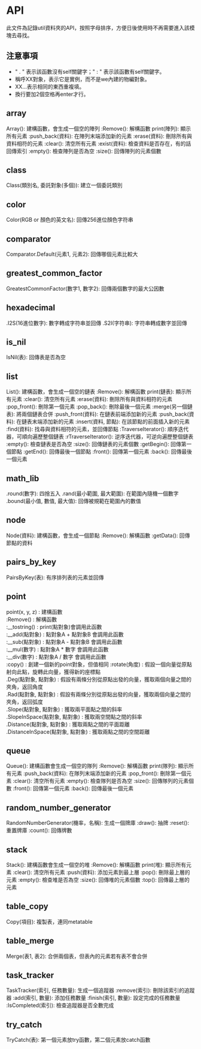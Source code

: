 # API
此文件為記錄util資料夾的API，按照字母排序，方便日後使用時不再需要進入該模塊去尋找。

## 注意事項
- " . " 表示該函數沒有self關鍵字；" : " 表示該函數有self關鍵字。
- 稱呼XX對象，表示它是實例，而不是we內建的物編對象。
- XX...表示相同的東西重複填。
- 換行要加2個空格再enter才行。

## array
Array(): 建構函數，會生成一個空的陣列
:Remove(): 解構函數
print(陣列): 顯示所有元素
:push_back(資料): 在陣列末端添加新的元素
:erase(資料): 刪除所有與資料相符的元素
:clear(): 清空所有元素
:exist(資料): 檢查資料是否存在，有的話回傳索引
:empty(): 檢查陣列是否為空
:size(): 回傳陣列的元素個數

## class
Class(類別名, 委託對象(多個)): 建立一個委託類別

## color
Color(RGB or 顏色的英文名): 回傳256進位顏色字符串

## comparator
Comparator.Default(元素1, 元素2): 回傳哪個元素比較大

## greatest_common_factor
GreatestCommonFactor(數字1, 數字2): 回傳兩個數字的最大公因數

## hexadecimal
.I2S(16進位數字): 數字轉成字符串並回傳
.S2I(字符串): 字符串轉成數字並回傳

## is_nil
IsNil(表): 回傳表是否為空

## list
List(): 建構函數，會生成一個空的鏈表
:Remove(): 解構函數
print(鏈表): 顯示所有元素
:clear(): 清空所有元素
:erase(資料): 刪除所有與資料相符的元素
:pop_front(): 刪除第一個元素
:pop_back(): 刪除最後一個元素
:merge(另一個鏈表): 將兩個鏈表合併
:push_front(資料): 在鏈表前端添加新的元素
:push_back(資料): 在鏈表末端添加新的元素
:insert(資料, 節點): 在該節點的前面插入新的元素
:find(資料): 找尋與資料相符的元素，並回傳節點
:TraverseIterator(): 順序迭代器，可順向遍歷整個鏈表
:rTraverseIterator(): 逆序迭代器，可逆向遍歷整個鏈表
:empty(): 檢查鏈表是否為空
:size(): 回傳鏈表的元素個數
:getBegin(): 回傳第一個節點
:getEnd(): 回傳最後一個節點
:front(): 回傳第一個元素
:back(): 回傳最後一個元素

## math_lib
.round(數字): 四捨五入
.rand(最小範圍, 最大範圍): 在範圍內隨機一個數字
.bound(最小值, 數值, 最大值): 回傳被規範在範圍內的數值

## node
Node(資料): 建構函數，會生成一個節點
:Remove(): 解構函數
:getData(): 回傳節點的資料

## pairs_by_key
PairsByKey(表): 有序排列表的元素並回傳

## point
point(x, y, z) : 建構函數  
:Remove() : 解構函數  
:__tostring() : print(點對象)會調用此函數  
:__add(點對象) : 點對象A + 點對象B 會調用此函數  
:__sub(點對象) : 點對象A - 點對象B 會調用此函數  
:__mul(數字) : 點對象A * 數字 會調用此函數  
:__div(數字) : 點對象A / 數字 會調用此函數  
:copy() : 創建一個新的point對象，但值相同
:rotate(角度) : 假設一個向量從原點射向此點，旋轉此向量，獲得新的座標點  
.Deg(點對象, 點對象) : 假設有兩條分別從原點出發的向量，獲取兩個向量之間的夾角，返回角度  
.Rad(點對象, 點對象) : 假設有兩條分別從原點出發的向量，獲取兩個向量之間的夾角，返回弧度  
.Slope(點對象, 點對象) : 獲取兩平面點之間的斜率  
.SlopeInSpace(點對象, 點對象) : 獲取兩空間點之間的斜率  
.Distance(點對象, 點對象) : 獲取兩點之間的平面距離  
.DistanceInSpace(點對象, 點對象) : 獲取兩點之間的空間距離  

## queue
Queue(): 建構函數會生成一個空的隊列
:Remove(): 解構函數
print(隊列): 顯示所有元素
:push_back(資料): 在隊列末端添加新的元素
:pop_front(): 刪除第一個元素
:clear(): 清空所有元素
:empty(): 檢查隊列是否為空
:size(): 回傳隊列的元素個數
:front(): 回傳第一個元素
:back(): 回傳最後一個元素

## random_number_generator
RandomNumberGenerator(機率，名稱): 生成一個牌庫
:draw(): 抽牌
:reset(): 重置牌庫
:count(): 回傳牌數

## stack
Stack(): 建構函數會生成一個空的堆
:Remove(): 解構函數
print(堆): 顯示所有元素
:clear(): 清空所有元素
:push(資料): 添加元素到最上層
:pop(): 刪除最上層的元素
:empty(): 檢查堆是否為空
:size(): 回傳堆的元素個數
:top(): 回傳最上層的元素

## table_copy
Copy(項目): 複製表，連同metatable

## table_merge
Merge(表1, 表2): 合併兩個表，但表內的元素若有表不會合併

## task_tracker
TaskTracker(索引, 任務數量): 生成一個追蹤器
:remove(索引): 刪除該索引的追蹤器
:add(索引, 數量): 添加任務數量
:finish(索引, 數量): 設定完成的任務數量
:IsCompleted(索引): 檢查追蹤器是否全數完成

## try_catch
TryCatch(表): 第一個元素放try函數，第二個元素放catch函數

